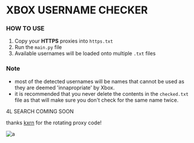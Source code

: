 # XBOX USERNAME CHECKER

### HOW TO USE
 1. Copy your **HTTPS** proxies into `https.txt`
 2. Run the `main.py` file
 3. Available usernames will be loaded onto multiple `.txt` files

### Note
 - most of the detected usernames will be names that cannot be used as they are deemed 'innapropriate' by Xbox.
 - it is recommended that you never delete the contents in the `checked.txt` file as that will make sure you don't check for the same name twice.

4L SEARCH COMING SOON 

thanks [kxrn](https://github.com/kxrn) for the rotating proxy code! 

![a](https://cdn-icons-png.flaticon.com/512/25/25231.png)
